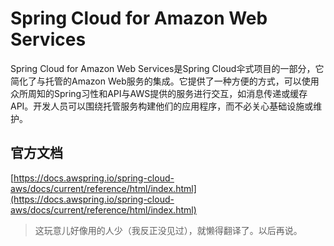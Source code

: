 # Spring Cloud for Amazon Web Services

Spring Cloud for Amazon Web Services是Spring Cloud伞式项目的一部分，它简化了与托管的Amazon Web服务的集成。它提供了一种方便的方式，可以使用众所周知的Spring习性和API与AWS提供的服务进行交互，如消息传递或缓存API。开发人员可以围绕托管服务构建他们的应用程序，而不必关心基础设施或维护。

## 官方文档

[https://docs.awspring.io/spring-cloud-aws/docs/current/reference/html/index.html](https://docs.awspring.io/spring-cloud-aws/docs/current/reference/html/index.html)

> 这玩意儿好像用的人少（我反正没见过），就懒得翻译了。以后再说。
